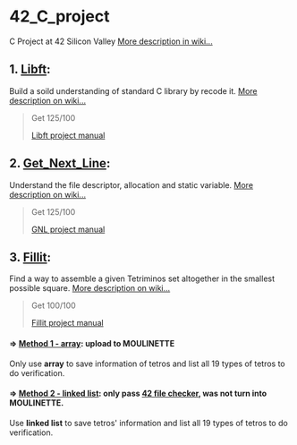 # 42_C_project
C Project at 42 Silicon Valley [More description in wiki...](https://github.com/AmberFu/42_C_project/wiki/42-School-Project)

## 1. [Libft](https://github.com/AmberFu/42_C_project/tree/master/01_libft): 

Build a soild understanding of standard C library by recode it. 
[More description on wiki...](https://github.com/AmberFu/42_C_project/wiki/01_Libft_Project)

> Get 125/100
>
> [Libft project manual](https://github.com/AmberFu/42_C_project/blob/master/libft.en.pdf)
>

## 2. [Get_Next_Line](https://github.com/AmberFu/42_C_project/tree/master/02_get_next_line): 

Understand the file descriptor, allocation and static variable. 
[More description on wiki...](https://github.com/AmberFu/42_C_project/wiki/02_GetNextLine)

> Get 125/100
>
> [GNL project manual](https://github.com/AmberFu/42_C_project/blob/master/get_next_line.en.pdf)
>

## 3. [Fillit](https://github.com/AmberFu/42_C_project/tree/master/03_fillit): 

Find a way to assemble a given Tetriminos set altogether in the smallest possible square. 
[More description on wiki...](https://github.com/AmberFu/42_C_project/wiki/03_fillit)

> Get 100/100
>
> [Fillit project manual](https://github.com/AmberFu/42_C_project/blob/master/fillit.en.pdf)
>

#### => [Method 1 - array](https://github.com/AmberFu/42_C_project/tree/master/03_fillit): upload to MOULINETTE

Only use **array** to save information of tetros and list all 19 types of tetros to do verification.

#### => [Method 2 - linked list](https://github.com/AmberFu/Fillit_test_version): only pass [42 file checker](https://github.com/jgigault/42FileChecker), was not turn into MOULINETTE.

Use **linked list** to save tetros' information and list all 19 types of tetros to do verification.


